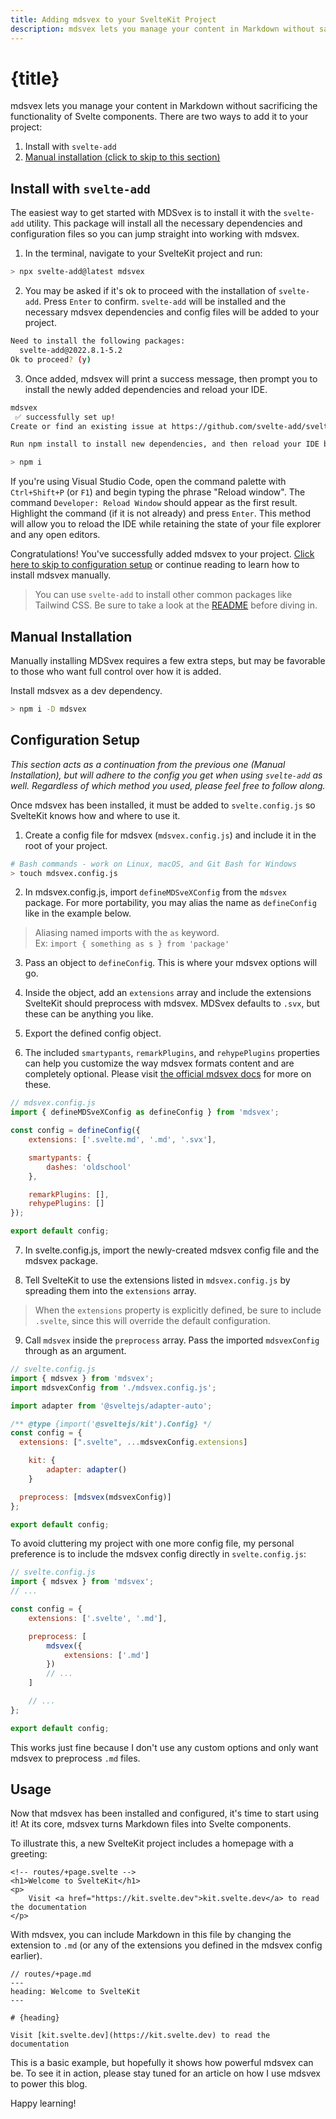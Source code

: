 ```yaml
---
title: Adding mdsvex to your SvelteKit Project
description: mdsvex lets you manage your content in Markdown without sacrificing the functionality of Svelte components.
---
```


# {title}

mdsvex lets you manage your content in Markdown without sacrificing the functionality of Svelte components. There are two ways to add it to your project:

1. Install with `svelte-add`
2. [Manual installation (click to skip to this section)](/adding-mdsvex#manual-installation)

## Install with `svelte-add`

The easiest way to get started with MDSvex is to install it with the `svelte-add` utility. This package will install all the necessary dependencies and configuration files so you can jump straight into working with mdsvex.

1. In the terminal, navigate to your SvelteKit project and run:

```bash
> npx svelte-add@latest mdsvex
```

2. You may be asked if it's ok to proceed with the installation of `svelte-add`. Press `Enter` to confirm. `svelte-add` will be installed and the necessary mdsvex dependencies and config files will be added to your project.

```bash
Need to install the following packages:
  svelte-add@2022.8.1-5.2
Ok to proceed? (y)
```

3. Once added, mdsvex will print a success message, then prompt you to install the newly added dependencies and reload your IDE.

```bash
mdsvex
 ✅ successfully set up!
Create or find an existing issue at https://github.com/svelte-add/svelte-add/issues if this is wrong.

Run npm install to install new dependencies, and then reload your IDE before starting your app.

> npm i
```

If you're using Visual Studio Code, open the command palette with `Ctrl+Shift+P` (or `F1`) and begin typing the phrase "Reload window". The command `Developer: Reload Window` should appear as the first result. Highlight the command (if it is not already) and press `Enter`. This method will allow you to reload the IDE while retaining the state of your file explorer and any open editors.

Congratulations! You've successfully added mdsvex to your project. [Click here to skip to configuration setup](/adding-mdsvex#configuration-setup) or continue reading to learn how to install mdsvex manually.

> You can use `svelte-add` to install other common packages like Tailwind CSS. Be sure to take a look at the [README](https://github.com/svelte-add/svelte-add#readme) before diving in.

<h2 id="manual-installation">Manual Installation</h2>

Manually installing MDSvex requires a few extra steps, but may be favorable to those who want full control over how it is added.

Install mdsvex as a dev dependency.

```bash
> npm i -D mdsvex
```

<h2 id="configuration-setup">Configuration Setup</h2>

_This section acts as a continuation from the previous one (Manual Installation), but will adhere to the config you get when using `svelte-add` as well. Regardless of which method you used, please feel free to follow along._

Once mdsvex has been installed, it must be added to `svelte.config.js` so SvelteKit knows how and where to use it.

1. Create a config file for mdsvex (`mdsvex.config.js`) and include it in the root of your project.

```bash
# Bash commands - work on Linux, macOS, and Git Bash for Windows
> touch mdsvex.config.js
```

2. In mdsvex.config.js, import `defineMDSveXConfig` from the `mdsvex` package. For more portability, you may alias the name as `defineConfig` like in the example below.

> Aliasing named imports with the `as` keyword.<br>Ex: `import { something as s } from 'package'`

3. Pass an object to `defineConfig`. This is where your mdsvex options will go.

4. Inside the object, add an `extensions` array and include the extensions SvelteKit should preprocess with mdsvex. MDSvex defaults to `.svx`, but these can be anything you like.

5. Export the defined config object.

6. The included `smartypants`, `remarkPlugins`, and `rehypePlugins` properties can help you customize the way mdsvex formats content and are completely optional. Please visit [the official mdsvex docs](https://mdsvex.pngwn.io/docs) for more on these.

```js
// mdsvex.config.js
import { defineMDSveXConfig as defineConfig } from 'mdsvex';

const config = defineConfig({
	extensions: ['.svelte.md', '.md', '.svx'],

	smartypants: {
		dashes: 'oldschool'
	},

	remarkPlugins: [],
	rehypePlugins: []
});

export default config;
```

7. In svelte.config.js, import the newly-created mdsvex config file and the mdsvex package.

8. Tell SvelteKit to use the extensions listed in `mdsvex.config.js` by spreading them into the `extensions` array.

> When the `extensions` property is explicitly defined, be sure to include `.svelte`, since this will override the default configuration.

9. Call `mdsvex` inside the `preprocess` array. Pass the imported `mdsvexConfig` through as an argument.

```js
// svelte.config.js
import { mdsvex } from 'mdsvex';
import mdsvexConfig from './mdsvex.config.js';

import adapter from '@sveltejs/adapter-auto';

/** @type {import('@sveltejs/kit').Config} */
const config = {
  extensions: [".svelte", ...mdsvexConfig.extensions]

	kit: {
		adapter: adapter()
	}

  preprocess: [mdsvex(mdsvexConfig)]
};

export default config;
```

To avoid cluttering my project with one more config file, my personal preference is to include the mdsvex config directly in `svelte.config.js`:

```js
// svelte.config.js
import { mdsvex } from 'mdsvex';
// ...

const config = {
	extensions: ['.svelte', '.md'],

	preprocess: [
		mdsvex({
			extensions: ['.md']
		})
		// ...
	]

	// ...
};

export default config;
```

This works just fine because I don't use any custom options and only want mdsvex to preprocess `.md` files.

## Usage

Now that mdsvex has been installed and configured, it's time to start using it! At its core, mdsvex turns Markdown files into Svelte components.

To illustrate this, a new SvelteKit project includes a homepage with a greeting:

```svelte
<!-- routes/+page.svelte -->
<h1>Welcome to SvelteKit</h1>
<p>
	Visit <a href="https://kit.svelte.dev">kit.svelte.dev</a> to read the documentation
</p>
```

With mdsvex, you can include Markdown in this file by changing the extension to `.md` (or any of the extensions you defined in the mdsvex config earlier).

```
// routes/+page.md
---
heading: Welcome to SvelteKit
---

# {heading}

Visit [kit.svelte.dev](https://kit.svelte.dev) to read the documentation
```

This is a basic example, but hopefully it shows how powerful mdsvex can be. To see it in action, please stay tuned for an article on how I use mdsvex to power this blog.

Happy learning!
